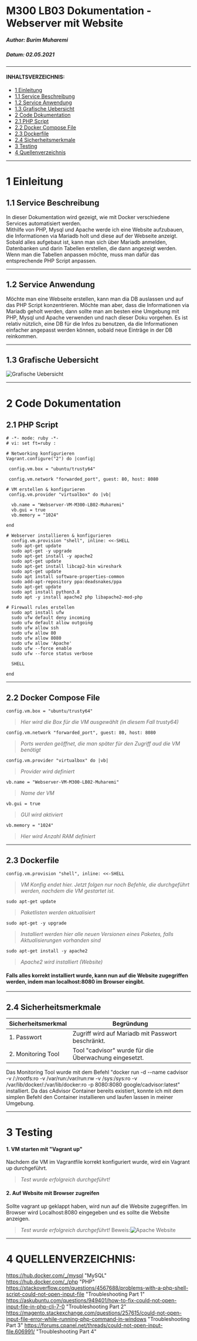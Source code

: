 # **M300 LB03 Dokumentation - Webserver mit Website**  

##### Author: Burim Muharemi
##### Datum: 02.05.2021  

--------------------------------------------------------  

#### **INHALTSVERZEICHNIS:**  

- [1 Einleitung](#1-einleitung)
- [1.1 Service Beschreibung](#11-service-beschreibung)
- [1.2 Service Anwendung](#12-service-anwendung)
- [1.3 Grafische Uebersicht](#13-grafische-uebersicht)  
- [2 Code Dokumentation](#2-code-dokumentation)
- [2.1 PHP Script](#21-php-script)
- [2.2 Docker Compose File](#22-docker-compose-file)
- [2.3 Dockerfile](#23-dockerfile)
- [2.4 Sicherheitsmerkmale](#24-sicherheitsmerkmale)
- [3 Testing](#3-testing)
- [4 Quellenverzeichnis](#4-quellenverzeichnis)     
  
--------------------------------------------------------  


# **1 Einleitung**  

## **1.1 Service Beschreibung**

In dieser Dokumentation wird gezeigt, wie mit Docker verschiedene Services automatisiert werden.  
Mithilfe von PHP, Mysql und Apache werde ich eine Website aufzubauen, die Informationen via Mariadb holt und diese auf der Webseite anzeigt. Sobald alles aufgebaut ist, kann man sich über Mariadb anmelden, Datenbanken und darin Tabellen erstellen, die dann angezeigt werden. Wenn man die Tabellen anpassen möchte, muss man dafür das entsprechende PHP Script anpassen.

--------------------------------------------------------  

## **1.2 Service Anwendung**

Möchte man eine Webseite erstellen, kann man dia DB auslassen und auf das PHP Script konzentrieren. Möchte man aber, dass die Informationen via Mariadb geholt werden, dann sollte man am besten eine Umgebung mit PHP, Mysql und Apache verwenden und nach dieser Doku vorgehen. Es ist relativ nützlich, eine DB für die Infos zu benutzen, da die Informationen einfacher angepasst werden können, sobald neue Einträge in der DB reinkommen.

--------------------------------------------------------  

## **1.3 Grafische Uebersicht**

![Grafische Uebersicht](/Users/burim/Documents/Schuel/TBZ/M300/Repository/m300_lb/m300_lb/lb3/grafische_uebersicht.png "Graf") 

--------------------------------------------------------  

# **2 Code Dokumentation**  

## **2.1 PHP Script**  

```
# -*- mode: ruby -*-
# vi: set ft=ruby :

# Networking konfigurieren
Vagrant.configure("2") do |config|
  
 config.vm.box = "ubuntu/trusty64"

 config.vm.network "forwarded_port", guest: 80, host: 8080

# VM erstellen & konfigurieren  
 config.vm.provider "virtualbox" do |vb|

  vb.name = "Webserver-VM-M300-LB02-Muharemi"
  vb.gui = true
  vb.memory = "1024"

end

# Webserver installieren & konfigurieren
  config.vm.provision "shell", inline: <<-SHELL
  sudo apt-get update
  sudo apt-get -y upgrade
  sudo apt-get install -y apache2
  sudo apt-get update
  sudo apt-get install libcap2-bin wireshark
  sudo apt-get update
  sudo apt install software-properties-common
  sudo add-apt-repository ppa:deadsnakes/ppa
  sudo apt-get update
  sudo apt install python3.8
  sudo apt -y install apache2 php libapache2-mod-php

# Firewall rules erstellen
  sudo apt install ufw
  sudo ufw default deny incoming
  sudo ufw default allow outgoing
  sudo ufw allow ssh
  sudo ufw allow 80
  sudo ufw allow 8080
  sudo ufw allow 'Apache'
  sudo ufw --force enable
  sudo ufw --force status verbose

  SHELL

end
```

--------------------------------------------------------  

## **2.2 Docker Compose File**  

```
config.vm.box = "ubuntu/trusty64" 
``` 
>*Hier wird die Box für die VM ausgewählt (in diesem Fall trusty64)*  

```
config.vm.network "forwarded_port", guest: 80, host: 8080 
``` 
>*Ports werden geöffnet, die man später für den Zugriff aud die VM benötigt*  

```
config.vm.provider "virtualbox" do |vb|  
```
>*Provider wird definiert*  

```
vb.name = "Webserver-VM-M300-LB02-Muharemi"  
```
>*Name der VM*  

```
vb.gui = true  
```
>*GUI wird aktiviert*  

```
vb.memory = "1024"  
```
>*Hier wird Anzahl RAM definiert*  

--------------------------------------------------------

## **2.3 Dockerfile**  

```
config.vm.provision "shell", inline: <<-SHELL  
```
>*VM Konfig endet hier. Jetzt folgen nur noch Befehle, die durchgeführt werden, nachdem die VM gestartet ist.*

```
sudo apt-get update  
```
>*Paketlisten werden aktualisiert*

```
sudo apt-get -y upgrade  
```
>*Installiert werden hier alle neuen Versionen eines Paketes, falls Aktualisierungen vorhanden sind*

```
sudo apt-get install -y apache2  
```
>*Apache2 wird installiert (Website)*  

#### Falls alles korrekt installiert wurde, kann nun auf die Website zugegriffen werden, indem man localhost:8080 im Browser eingibt.    

--------------------------------------------------------  

## **2.4 Sicherheitsmerkmale**  

|Sicherheitsmerkmal |Begründung                                                             |
|-------------------|-----------------------------------------------------------------------|
|1. Passwort        |Zugriff wird auf Mariadb mit Passwort beschränkt.                      |
|2. Monitoring Tool |Tool "cadvisor" wurde für die Überwachung eingesetzt.                  |

Das Monitoring Tool wurde mit dem Befehl "docker run -d --name cadvisor -v /:/rootfs:ro -v /var/run:/var/run:rw -v /sys:/sys:ro -v /var/lib/docker/:/var/lib/docker:ro -p 8080:8080 google/cadvisor:latest" installiert. Da das cAdvisor Container bereits existiert, konnte ich mit dem simplen Befehl den Container installieren und laufen lassen in meiner Umgebung.

--------------------------------------------------------  

# **3 Testing**  

#### 1. VM starten mit "Vagrant up" 

Nachdem die VM im Vagrantfile korrekt konfiguriert wurde, wird ein Vagrant up durchgeführt.
>*Test wurde erfolgreich durchgeführt!*

#### 2. Auf Website mit Browser zugreifen

Sollte vagrant up geklappt haben, wird nun auf die Website zugegriffen. Im Browser wird Localhost:8080 eingegeben und es sollte die Website anzeigen.
>*Test wurde erfolgreich durchgeführt!* 
Beweis:![Apache Website](/Users/burim/Desktop/Apache_website.PNG "Website")  

--------------------------------------------------------  

# **4 QUELLENVERZEICHNIS:**
<https://hub.docker.com/_/mysql> "MySQL"  
<https://hub.docker.com/_/php> "PHP"  
<https://stackoverflow.com/questions/4567688/problems-with-a-php-shell-script-could-not-open-input-file> "Troubleshooting Part 1"  
<https://askubuntu.com/questions/949401/how-to-fix-could-not-open-input-file-in-php-cli-7-0> "Troubleshooting Part 2"
<https://magento.stackexchange.com/questions/257615/could-not-open-input-file-error-while-running-php-command-in-windows> "Troubleshooting Part 3"
<https://forums.cpanel.net/threads/could-not-open-input-file.606991/> "Troubleshooting Part 4"

